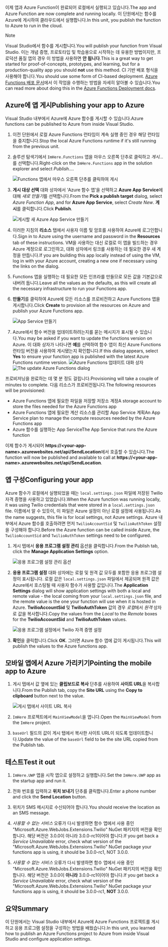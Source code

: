 <span data-ttu-id="f5659-101">이제 앱과 Azure Function이 완료되어 로컬에서 실행되고 있습니다.</span><span class="sxs-lookup"><span data-stu-id="f5659-101">The app and Azure Function are now complete and running locally.</span></span> <span data-ttu-id="f5659-102">이 단원에서는 함수를 Azure에 게시하여 클라우드에서 실행합니다.</span><span class="sxs-lookup"><span data-stu-id="f5659-102">In this unit, you publish the function to Azure to run in the cloud.</span></span>

> [!Note]
> <span data-ttu-id="f5659-103">Visual Studio에서 함수를 게시합니다.</span><span class="sxs-lookup"><span data-stu-id="f5659-103">You will publish your function from Visual Studio.</span></span> <span data-ttu-id="f5659-104">이는 개념 증명, 프로토타입 및 학습용으로 시작하는 데 유용한 방법이지만, 프로덕션 품질 앱의 경우 이 방법을 사용하면 **안 됩니다**.</span><span class="sxs-lookup"><span data-stu-id="f5659-104">This is a great way to get started for proof-of-concepts, prototypes, and learning, but for a production-quality app you should **not** use this method.</span></span> <span data-ttu-id="f5659-105">CI 기반 배포 형식을 사용해야 합니다.</span><span class="sxs-lookup"><span data-stu-id="f5659-105">You should use some form of CI-based deployment.</span></span> <span data-ttu-id="f5659-106">[Azure Functions 배포 문서](https://docs.microsoft.com/azure/azure-functions/functions-continuous-deployment?azure-portal=true)에서 이 작업을 수행하는 방법을 자세히 알아볼 수 있습니다.</span><span class="sxs-lookup"><span data-stu-id="f5659-106">You can read more about doing this in the [Azure Functions Deployment docs](https://docs.microsoft.com/azure/azure-functions/functions-continuous-deployment?azure-portal=true).</span></span>

## <a name="publishing-your-app-to-azure"></a><span data-ttu-id="f5659-107">Azure에 앱 게시</span><span class="sxs-lookup"><span data-stu-id="f5659-107">Publishing your app to Azure</span></span>

<span data-ttu-id="f5659-108">Visual Studio 내부에서 Azure에 Azure 함수를 게시할 수 있습니다.</span><span class="sxs-lookup"><span data-stu-id="f5659-108">Azure functions can be published to Azure from inside Visual Studio.</span></span>

1. <span data-ttu-id="f5659-109">이전 단원에서 로컬 Azure Functions 런타임이 계속 실행 중인 경우 해당 런타임을 중지합니다.</span><span class="sxs-lookup"><span data-stu-id="f5659-109">Stop the local Azure Functions runtime if it's still running from the previous unit.</span></span>

1. <span data-ttu-id="f5659-110">솔루션 탐색기에서 `ImHere.Functions` 앱을 마우스 오른쪽 단추로 클릭하고 *게시...* 를 선택합니다.</span><span class="sxs-lookup"><span data-stu-id="f5659-110">Right-click on the `ImHere.Functions` app in the solution explorer and select *Publish...*.</span></span>

    ![Functions 앱에서 마우스 오른쪽 단추를 클릭하여 게시](../media/8-right-click-publish.png)

1. <span data-ttu-id="f5659-112">**게시 대상 선택** 대화 상자에서 ‘Azure 함수 앱’을 선택하고 **Azure App Service**에 대해 *새로 만들기*를 선택합니다.</span><span class="sxs-lookup"><span data-stu-id="f5659-112">From the **Pick a publish target** dialog, select *Azure Function App*, and for **Azure App Service**, select *Create New*.</span></span> <span data-ttu-id="f5659-113">**게시**를 클릭합니다.</span><span class="sxs-lookup"><span data-stu-id="f5659-113">Click **Publish**.</span></span>

    ![게시할 새 Azure App Service 만들기](../media/8-pick-publish-target.png)

1. <span data-ttu-id="f5659-115">이러한 지침의 **리소스** 탭에서 사용자 이름 및 암호를 사용하여 Azure에 로그인합니다.</span><span class="sxs-lookup"><span data-stu-id="f5659-115">Sign in to Azure using the username and password in the **Resources** tab of these instructions.</span></span> <span data-ttu-id="f5659-116">VM을 사용하는 대신 로컬로 이 앱을 빌드하는 경우 Azure 계정으로 로그인하고, 대화 상자에서 링크를 사용하는 데 필요한 경우 새 계정을 만듭니다.</span><span class="sxs-lookup"><span data-stu-id="f5659-116">If you are building this app locally instead of using the VM, log in with your Azure account, creating a new one if necessary using the links on the dialog.</span></span>

1. <span data-ttu-id="f5659-117">Functions 앱을 실행하는 데 필요한 모든 인프라를 만들므로 모든 값을 기본값으로 내버려 둡니다.</span><span class="sxs-lookup"><span data-stu-id="f5659-117">Leave all the values as the defaults, as this will create all the necessary infrastructure to run your Functions app.</span></span>

1. <span data-ttu-id="f5659-118">**만들기**를 클릭하여 Azure에 모든 리소스를 프로비전하고 Azure Functions 앱을 게시합니다.</span><span class="sxs-lookup"><span data-stu-id="f5659-118">Click **Create** to provision all the resources on Azure and publish your Azure Functions app.</span></span>

    ![App Service 만들기](../media/8-create-app-service.png)

1. <span data-ttu-id="f5659-120">Azure에서 함수 버전을 업데이트하려는지를 묻는 메시지가 표시될 수 있습니다.</span><span class="sxs-lookup"><span data-stu-id="f5659-120">You may be asked if you want to update the functions version on Azure.</span></span> <span data-ttu-id="f5659-121">이 대화 상자가 나타나면 **예**를 선택하여 함수 앱이 최신 Azure Functions 런타임 버전을 사용하여 게시됐는지 확인합니다.</span><span class="sxs-lookup"><span data-stu-id="f5659-121">If this dialog appears, select **Yes** to ensure your function app is published with the latest Azure Functions runtime version.</span></span>
    <span data-ttu-id="f5659-122">![Azure Functions 업데이트 대화 상자](../media/8-update-functions-on-azure.png)</span><span class="sxs-lookup"><span data-stu-id="f5659-122">![The update Azure Functions dialog](../media/8-update-functions-on-azure.png)</span></span>

<span data-ttu-id="f5659-123">프로비저닝을 완료하는 데 몇 분 정도 걸립니다.</span><span class="sxs-lookup"><span data-stu-id="f5659-123">Provisioning will take a couple of minutes to complete.</span></span> <span data-ttu-id="f5659-124">다음 리소스가 프로비전됩니다.</span><span class="sxs-lookup"><span data-stu-id="f5659-124">The following resources will be provisioned:</span></span>

- <span data-ttu-id="f5659-125">Azure Functions 앱에 필요한 파일을 저장할 저장소 계정</span><span class="sxs-lookup"><span data-stu-id="f5659-125">A storage account to store the files needed for the Azure Functions app</span></span>
- <span data-ttu-id="f5659-126">Azure Functions 앱에 필요한 계산 리소스를 관리할 App Service 계획</span><span class="sxs-lookup"><span data-stu-id="f5659-126">An App Service plan to manage the compute resources needed by the Azure Functions app</span></span>
- <span data-ttu-id="f5659-127">Azure 함수를 실행하는 App Service</span><span class="sxs-lookup"><span data-stu-id="f5659-127">The App Service that runs the Azure function</span></span>

<span data-ttu-id="f5659-128">이제 함수가 게시되어 **https://\<your-app-name\>.azurewebsites.net/api/SendLocation**에서 호출할 수 있습니다.</span><span class="sxs-lookup"><span data-stu-id="f5659-128">The function will now be published and available to call at **https://\<your-app-name\>.azurewebsites.net/api/SendLocation**.</span></span>

## <a name="configuring-your-app"></a><span data-ttu-id="f5659-129">앱 구성</span><span class="sxs-lookup"><span data-stu-id="f5659-129">Configuring your app</span></span>

<span data-ttu-id="f5659-130">Azure 함수가 로컬에서 실행되었을 때는 `local.settings.json` 파일에 저장된 Twilio 자격 증명을 사용하고 있었습니다.</span><span class="sxs-lookup"><span data-stu-id="f5659-130">When the Azure function was running locally, it was using Twilio credentials that were stored in a `local.settings.json` file.</span></span> <span data-ttu-id="f5659-131">이름에서 알 수 있듯이, 이 파일은 Azure 설정이 아닌 로컬 설정에 사용됩니다.</span><span class="sxs-lookup"><span data-stu-id="f5659-131">As the name suggests, this file is for local settings, not Azure settings.</span></span> <span data-ttu-id="f5659-132">Azure 내부에서 Azure 함수를 호출하려면 먼저 `TwilioAccountSid` 및 `TwilioAuthToken` 설정을 구성해야 합니다.</span><span class="sxs-lookup"><span data-stu-id="f5659-132">Before the Azure function can be called inside Azure, the `TwilioAccountSid` and `TwilioAuthToken` settings need to be configured.</span></span>

1. <span data-ttu-id="f5659-133">게시 탭에서 **응용 프로그램 설정 관리** 옵션을 클릭합니다.</span><span class="sxs-lookup"><span data-stu-id="f5659-133">From the Publish tab, click the **Manage Application Settings** option.</span></span>

    ![응용 프로그램 설정 관리 옵션](../media/8-application-settings-option.png)

1. <span data-ttu-id="f5659-135">**응용 프로그램 설정** 대화 상자에는 로컬 및 원격 값 모두를 포함한 응용 프로그램 설정이 표시됩니다. 로컬 값은 `local.settings.json` 파일에서 제공되며 원격 값은 Azure에서 호스팅될 때 사용자 함수가 사용할 값입니다.</span><span class="sxs-lookup"><span data-stu-id="f5659-135">The **Application Settings** dialog will show application settings with both a local and remote value - the local coming from your `local.settings.json` file, and the remote value is the one your function will use when it is hosted in Azure.</span></span> <span data-ttu-id="f5659-136">**TwilioAccountSid** 및 **TwilioAuthToken** 값의 경우 *로컬*에서 *원격* 상자로 값을 복사합니다.</span><span class="sxs-lookup"><span data-stu-id="f5659-136">Copy the values from the *Local* to the *Remote* boxes for the **TwilioAccountSid** and **TwilioAuthToken** values.</span></span>

    ![응용 프로그램 설정에서 Twilio 자격 증명 설정](../media/8-set-creds-in-app-settings.png)

1. <span data-ttu-id="f5659-138">**확인**을 클릭합니다.</span><span class="sxs-lookup"><span data-stu-id="f5659-138">Click **OK**.</span></span> <span data-ttu-id="f5659-139">그러면 Azure 함수 앱에 값이 게시됩니다.</span><span class="sxs-lookup"><span data-stu-id="f5659-139">This will publish the values to the Azure functions app.</span></span>

## <a name="pointing-the-mobile-app-to-azure"></a><span data-ttu-id="f5659-140">모바일 앱에서 Azure 가리키기</span><span class="sxs-lookup"><span data-stu-id="f5659-140">Pointing the mobile app to Azure</span></span>

1. <span data-ttu-id="f5659-141">게시 탭에서 값 옆에 있는 **클립보드로 복사** 단추를 사용하여 **사이트 URL**을 복사합니다.</span><span class="sxs-lookup"><span data-stu-id="f5659-141">From the Publish tab, copy the **Site URL** using the **Copy to clipboard** button next to the value.</span></span>

    ![게시 탭에서 사이트 URL 복사](../media/8-copy-site-url.png)

1. <span data-ttu-id="f5659-143">`ImHere` 프로젝트에서 `MainViewModel`을 엽니다.</span><span class="sxs-lookup"><span data-stu-id="f5659-143">Open the `MainViewModel` from the `ImHere` project.</span></span>

1. <span data-ttu-id="f5659-144">`baseUrl` 필드의 값이 게시 탭에서 복사한 사이트 URL이 되도록 업데이트합니다.</span><span class="sxs-lookup"><span data-stu-id="f5659-144">Update the value of the `baseUrl` field to be the site URL copied from the Publish tab.</span></span>

## <a name="test-it-out"></a><span data-ttu-id="f5659-145">테스트</span><span class="sxs-lookup"><span data-stu-id="f5659-145">Test it out</span></span>

1. <span data-ttu-id="f5659-146">`ImHere.UWP` 앱을 시작 앱으로 설정하고 실행합니다.</span><span class="sxs-lookup"><span data-stu-id="f5659-146">Set the `ImHere.UWP` app as the startup app and run it.</span></span>

1. <span data-ttu-id="f5659-147">전화 번호를 입력하고 **위치 보내기** 단추를 클릭합니다.</span><span class="sxs-lookup"><span data-stu-id="f5659-147">Enter a phone number and click the **Send Location** button.</span></span>

1. <span data-ttu-id="f5659-148">위치가 SMS 메시지로 수신되어야 합니다.</span><span class="sxs-lookup"><span data-stu-id="f5659-148">You should receive the location as an SMS message.</span></span>

1. <span data-ttu-id="f5659-149">*사용할 수 없는 서비스* 오류가 다시 발생하면 함수 앱에서 사용 중인 "Microsoft.Azure.WebJobs.Extensions.Twilio" NuGet 패키지의 버전을 확인합니다. 해당 버전은 3.0.0이 아니라 3.0.0-rc1이어야 합니다.</span><span class="sxs-lookup"><span data-stu-id="f5659-149">If you get back a *Service Unavailable* error, check what version of the "Microsoft.Azure.WebJobs.Extensions.Twilio" NuGet package your functions app is using, it should be 3.0.0-rc1, NOT 3.0.0.</span></span>
1. <span data-ttu-id="f5659-150">*사용할 수 없는 서비스* 오류가 다시 발생하면 함수 앱에서 사용 중인 "Microsoft.Azure.WebJobs.Extensions.Twilio" NuGet 패키지의 버전을 확인합니다. 해당 버전은 3.0.0이 **아니라** 3.0.0-rc1이어야 합니다.</span><span class="sxs-lookup"><span data-stu-id="f5659-150">If you get back a *Service Unavailable* error, check what version of the "Microsoft.Azure.WebJobs.Extensions.Twilio" NuGet package your functions app is using, it should be 3.0.0-rc1, **NOT** 3.0.0.</span></span>

## <a name="summary"></a><span data-ttu-id="f5659-151">요약</span><span class="sxs-lookup"><span data-stu-id="f5659-151">Summary</span></span>

<span data-ttu-id="f5659-152">이 단원에서는 Visual Studio 내부에서 Azure에 Azure Functions 프로젝트를 게시하고 응용 프로그램 설정을 구성하는 방법을 배웠습니다.</span><span class="sxs-lookup"><span data-stu-id="f5659-152">In this unit, you learned how to publish an Azure Functions project to Azure from inside Visual Studio and configure application settings.</span></span>
